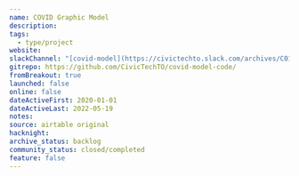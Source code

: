 ```yaml
---
name: COVID Graphic Model
description:
tags:
  - type/project
website:
slackChannel: "[covid-model](https://civictechto.slack.com/archives/C01CMV30M1P)"
gitrepo: https://github.com/CivicTechTO/covid-model-code/
fromBreakout: true
launched: false
online: false
dateActiveFirst: 2020-01-01
dateActiveLast: 2022-05-19
notes:
source: airtable original
hacknight:
archive_status: backlog
community_status: closed/completed
feature: false
---
```

